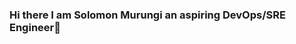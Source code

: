 ### Hi there I am Solomon Murungi an aspiring DevOps/SRE Engineer👋

<!--
**smurungi/smurungi** is a ✨ _special_ ✨ repository because its `README.md` (this file) appears on your GitHub profile.

Here are some ideas to get you started:

- 🔭 I’m currently working on ...Using Python to automate Tasks
- 🌱 I’m currently learning ...Python
- 👯 I’m looking to collaborate on ...any automation projects
- 🤔 I’m looking for help with ...python and Ansible
- 💬 Ask me about ...anything Network Automation
- 📫 How to reach me: ...murungisolo@gmail.com
- 😄 Pronouns: ...
- ⚡ Fun fact: ...
-->
